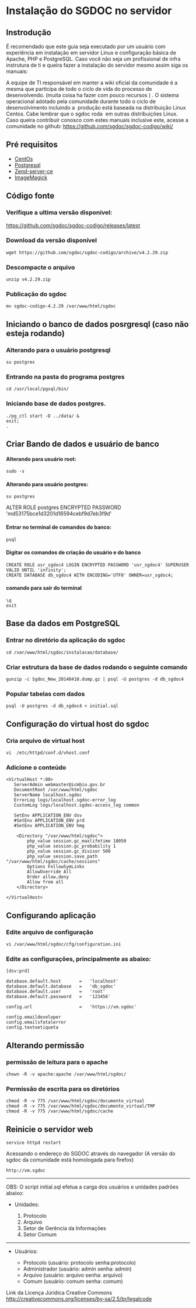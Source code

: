 Instalação do SGDOC no servidor
===============================================

Instrodução
-----------

É recomendado que este guia seja executado por um usu&aacute;rio com experi&ecirc;ncia em instala&ccedil;ão em servidor Linux e configura&ccedil;ão b&aacute;sica de Apache, PHP e PostgreSQL.  Caso voc&ecirc; n&atilde;o seja um profissional de infra instrutura de ti e queira fazer a instala&ccedil;ão do servidor mesmo assim siga os manuais:

A equipe de TI respons&aacute;vel em manter a wiki oficial da comunidade é a mesma que participa de todo o ciclo de vida do processo de desenvolvendo. (muita coisa ha fazer com pouco recursos ) .  O sistema  operacional adotado pela comunidade durante todo o ciclo de desenvolvimento incluindo a&nbsp; produ&ccedil;ão est&aacute; baseada na distribui&ccedil;ão Linux Centos. Cabe lembrar que o sgdoc roda&nbsp; em outras distribui&ccedil;ões Linux. Caso queira contribuir conosco com estes manuais inclusive este, acesse a  comunidade no github: https://github.com/sgdoc/sgdoc-codigo/wiki/

Pré requisitos
--------------

-   [CentOs](https://github.com/sgdoc/sgdoc-infra/wiki/CentOs-6.4)
-   [Postgresql](https://github.com/sgdoc/sgdoc-infra/wiki/Postgresql)
-   [Zend-server-ce](https://github.com/sgdoc/sgdoc-infra/wiki/Zend-server-ce)
-   [ImageMagick](https://github.com/sgdoc/sgdoc-infra/wiki/ImageMagick)

Código fonte
------------

### Verifique a ultima versão disponível:

https://github.com/sgdoc/sgdoc-codigo/releases/latest

### Download da versão disponível 

    wget https://github.com/sgdoc/sgdoc-codigo/archive/v4.2.29.zip

### Descompacte o arquivo

    unzip v4.2.29.zip

### Publicação do sgdoc

    mv sgdoc-codigo-4.2.29 /var/www/html/sgdoc


Iniciando o banco de dados posrgresql (caso não esteja rodando)
-------------------------------------------

### Alterando para o usuário postgresql

    su postgres

### Entrando na pasta do programa postgres

    cd /usr/local/pgsql/bin/

### Iniciando base de dados postgres.

    ./pg_ctl start -D ../data/ &
    exit;
    .
    
Criar Bando de dados e usuário de banco
----------------------------------------
#### Alterando para usuário root:

    sudo -s
    
#### Alterando para usuário postgres: 

    su postgres
ALTER ROLE postgres ENCRYPTED PASSWORD 'md53175bce1d3201d16594cebf9d7eb3f9d'
#### Entrar no terminal de comandos do banco: 

    psql

#### Digitar os comandos de criação do usuário e do banco

    CREATE ROLE usr_sgdoc4 LOGIN ENCRYPTED PASSWORD 'usr_sgdoc4' SUPERUSER VALID UNTIL 'infinity';
    CREATE DATABASE db_sgdoc4 WITH ENCODING='UTF8' OWNER=usr_sgdoc4;

#### comando para sair do terminal

    \q
    exit

Base da dados em PostgreSQL
---------------------------

### Entrar no diretório da aplicação do sgdoc

    cd /var/www/html/sgdoc/instalacao/database/

### Criar estrutura da base de dados rodando o seguinte comando

    gunzip -c Sgdoc_New_20140410.dump.gz | psql -U postgres -d db_sgdoc4
    
### Popular tabelas com dados

    psql -U postgres -d db_sgdoc4 < initial.sql
    
Configuração do virtual host do sgdoc
------------------------------------

### Cria arquivo de virtual host

    vi  /etc/httpd/conf.d/vhost.conf

### Adicione o conteúdo

    <VirtualHost *:80>
       ServerAdmin webmaster@icmbio.gov.br
       DocumentRoot /var/www/html/sgdoc
       ServerName localhost.sgdoc
       ErrorLog logs/localhost.sgdoc-error_log
       CustomLog logs/localhost.sgdoc-access_log common
       
       SetEnv APPLICATION_ENV dsv
       #SetEnv APPLICATION_ENV prd
       #SetEnv APPLICATION_ENV hmg
       
        <Directory "/var/www/html/sgdoc">
            php_value session.gc_maxlifetime 18050
            php_value session.gc_probability 1
            php_value session.gc_divisor 500
            php_value session.save_path "/var/www/html/sgdoc/cache/sessions"
            Options FollowSymLinks
            AllowOverride All
            Order allow,deny
            Allow from all
        </Directory>
        
    </VirtualHost>
  

Configurando aplicação
----------------------

### Edite arquivo de configuração

    vi /var/www/html/sgdoc/cfg/configuration.ini

### Edite as configurações, principalmente as abaixo:


    [dsv:prd]

    database.default.host       =   'localhost'
    database.default.database   =   'db_sgdoc'
    database.default.user       =   'root'
    database.default.password   =   '123456'

    config.url                  =   'https://vm.sgdoc'

    config.emaildeveloper
    config.emailsfatalerror
    config.textoetiqueta 

Alterando permissão
-------------------

### permissão de leitura para o apache

    chown -R -v apache:apache /var/www/html/sgdoc/

### Permissão de escrita para os diretórios

    chmod -R -v 775 /var/www/html/sgdoc/documento_virtual
    chmod -R -v 775 /var/www/html/sgdoc/documento_virtual/TMP
    chmod -R -v 775 /var/www/html/sgdoc/cache 

Reinicie o servidor web
-----------------------

    service httpd restart

Acessando o endereço do SGDOC através do navegador (A versão do sgdoc da comunidade está homologada para firefox)

    http://vm.sgdoc

***


OBS: O script initial.sql efetua a carga dos usuários e unidades padrões abaixo:

* Unidades:

    1. Protocolo
    1. Arquivo
    1. Setor de Gerência da Informações
    1. Setor Comum

***
- Usuários:

    * Protocolo (usuário: protocolo senha:protocolo)
    * Administrador (usuário: admin senha: admin)
    * Arquivo (usuário: arquivo senha: arquivo)
    * Comum (usuário: comum senha: comum)

Link da Licença Júridica Creative Commons\
http://creativecommons.org/licenses/by-sa/2.5/br/legalcode

